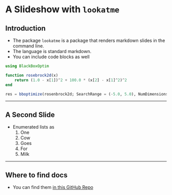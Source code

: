 # A Slideshow with `lookatme`

## Introduction

- The package `lookatme` is a package that renders markdown slides in the command line.
- The language is standard markdown.
- You can include code blocks as well

```julia
using BlackBoxOptim

function rosebrock2d(x)
    return (1.0 - x[1])^2 + 100.0 * (x[2] - x[1]^2)^2
end

res = bboptimize(rosenbrock2d; SearchRange = (-5.0, 5.0), NumDimensions = 2)
```

---

## A Second Slide

- Enumerated lists as
  1. One
  2. Cow
  3. Goes
  4. For
  5. Milk

---

## Where to find docs

- You can find them [in this GitHub Repo](https://github.com/d0c-s4vage/lookatme)


